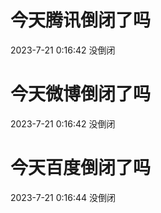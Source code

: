 # 今天腾讯倒闭了吗

2023-7-21 0:16:42 没倒闭

# 今天微博倒闭了吗

2023-7-21 0:16:42 没倒闭

# 今天百度倒闭了吗

2023-7-21 0:16:44 没倒闭

